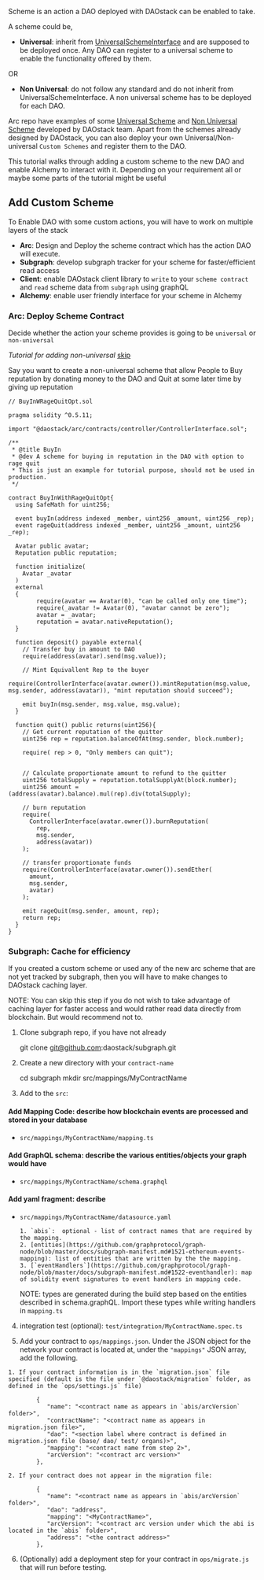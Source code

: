 Scheme is an action a DAO deployed with DAOstack can be enabled to take.

A scheme could be,

  - **Universal**: inherit from [UniversalSchemeInterface](https://github.com/daostack/arc/blob/master/contracts/universalSchemes/UniversalSchemeInterface.sol) and are supposed to be deployed once. Any DAO can register to a universal scheme to enable the functionality offered by them.

  OR

  - **Non Universal**: do not follow any standard and do not inherit from UniversalSchemeInterface. A non universal scheme has to be deployed for each DAO.

Arc repo have examples of some [Universal Scheme]("https://github.com/daostack/arc/tree/master/contracts/universalSchemes") and [Non Universal Scheme](https://github.com/daostack/arc/tree/master/contracts/schemes) developed by DAOstack team. Apart from the schemes already designed by DAOstack, you can also deploy your own Universal/Non-universal `Custom Schemes` and register them to the DAO.

This tutorial walks through adding a custom scheme to the new DAO and enable Alchemy to interact with it. Depending on your requirement all or maybe some parts of the tutorial might be useful

## Add Custom Scheme

To Enable DAO with some custom actions, you will have to work on multiple layers of the stack

  - **Arc**: Design and Deploy the scheme contract which has the action DAO will execute.
  - **Subgraph**: develop subgraph tracker for your scheme for faster/efficient read access
  - **Client**: enable DAOstack client library to `write` to your `scheme contract` and `read` scheme data from `subgraph` using graphQL
  - **Alchemy**: enable user friendly interface for your scheme in Alchemy

### Arc: Deploy Scheme Contract

  Decide whether the action your scheme provides is going to be `universal` or `non-universal`

  *Tutorial for adding non-universal* [skip]()

  Say you want to create a non-universal scheme that allow People to Buy reputation by donating money to the DAO and Quit at some later time by giving up reputation

    // BuyInWRageQuitOpt.sol

    pragma solidity ^0.5.11;

    import "@daostack/arc/contracts/controller/ControllerInterface.sol";

    /**
     * @title BuyIn
     * @dev A scheme for buying in reputation in the DAO with option to rage quit
     * This is just an example for tutorial purpose, should not be used in production.
     */

    contract BuyInWithRageQuitOpt{
      using SafeMath for uint256;

      event buyIn(address indexed _member, uint256 _amount, uint256 _rep);
      event rageQuit(address indexed _member, uint256 _amount, uint256 _rep);

      Avatar public avatar;
      Reputation public reputation;

      function initialize(
        Avatar _avatar
      )
      external
      {
            require(avatar == Avatar(0), "can be called only one time");
            require(_avatar != Avatar(0), "avatar cannot be zero");
            avatar = _avatar;
            reputation = avatar.nativeReputation();
      }

      function deposit() payable external{
        // Transfer buy in amount to DAO
        require(address(avatar).send(msg.value));

        // Mint Equivallent Rep to the buyer
        require(ControllerInterface(avatar.owner()).mintReputation(msg.value, msg.sender, address(avatar)), "mint reputation should succeed");

        emit buyIn(msg.sender, msg.value, msg.value);
      }

      function quit() public returns(uint256){
        // Get current reputation of the quitter
        uint256 rep = reputation.balanceOfAt(msg.sender, block.number);

        require( rep > 0, "Only members can quit");


        // Calculate proportionate amount to refund to the quitter
        uint256 totalSupply = reputation.totalSupplyAt(block.number);
        uint256 amount = (address(avatar).balance).mul(rep).div(totalSupply);

        // burn reputation
        require(
          ControllerInterface(avatar.owner()).burnReputation(
            rep,
            msg.sender,
            address(avatar))
        );

        // transfer proportionate funds
        require(ControllerInterface(avatar.owner()).sendEther(
          amount,
          msg.sender,
          avatar)
        );

        emit rageQuit(msg.sender, amount, rep);
        return rep;
      }
    }

### Subgraph: Cache for efficiency

  If you created a custom scheme or used any of the new arc scheme that are not yet tracked by subgraph, then you will have to make changes to DAOstack caching layer. 

  NOTE: You can skip this step if you do not wish to take advantage of caching layer for faster access and would rather read data directly from blockchain. But would recommend not to.

  1. Clone subgraph repo, if you have not already

        git clone git@github.com:daostack/subgraph.git
  
  2. Create a new directory with your `contract-name`

        cd subgraph
        mkdir src/mappings/MyContractName

  3. Add to the `src`:

#### Add Mapping Code: describe how blockchain events are processed and stored in your database
  - `src/mappings/MyContractName/mapping.ts`

#### Add GraphQL schema: describe the various entities/objects your graph would have
  - `src/mappings/MyContractName/schema.graphql`

#### Add yaml fragment: describe 
  - `src/mappings/MyContractName/datasource.yaml`

        1. `abis`:  optional - list of contract names that are required by the mapping.
        2. [entities](https://github.com/graphprotocol/graph-node/blob/master/docs/subgraph-manifest.md#1521-ethereum-events-mapping): list of entities that are written by the the mapping.
        3. [`eventHandlers`](https://github.com/graphprotocol/graph-node/blob/master/docs/subgraph-manifest.md#1522-eventhandler): map of solidity event signatures to event handlers in mapping code.

      NOTE: types are generated during the build step based on the entities described in schema.graphQL. Import these types while writing handlers in `mapping.ts`
  4. integration test (optional): `test/integration/MyContractName.spec.ts`


  5. Add your contract to `ops/mappings.json`. Under the JSON object for the network your contract is located at, under the `"mappings"` JSON array, add the following.

    1. If your contract information is in the `migration.json` file specified (default is the file under `@daostack/migration` folder, as defined in the `ops/settings.js` file)

            {
               "name": "<contract name as appears in `abis/arcVersion` folder>",
               "contractName": "<contract name as appears in migration.json file>",
               "dao": "<section label where contract is defined in migration.json file (base/ dao/ test/ organs)>",
               "mapping": "<contract name from step 2>",
               "arcVersion": "<contract arc version>"
            },

    2. If your contract does not appear in the migration file:

            {
               "name": "<contract name as appears in `abis/arcVersion` folder>",
               "dao": "address",
               "mapping": "<MyContractName>",
               "arcVersion": "<contract arc version under which the abi is located in the `abis` folder>",
               "address": "<the contract address>"
            },

  6. (Optionally) add a deployment step for your contract in `ops/migrate.js` that will run before testing.


